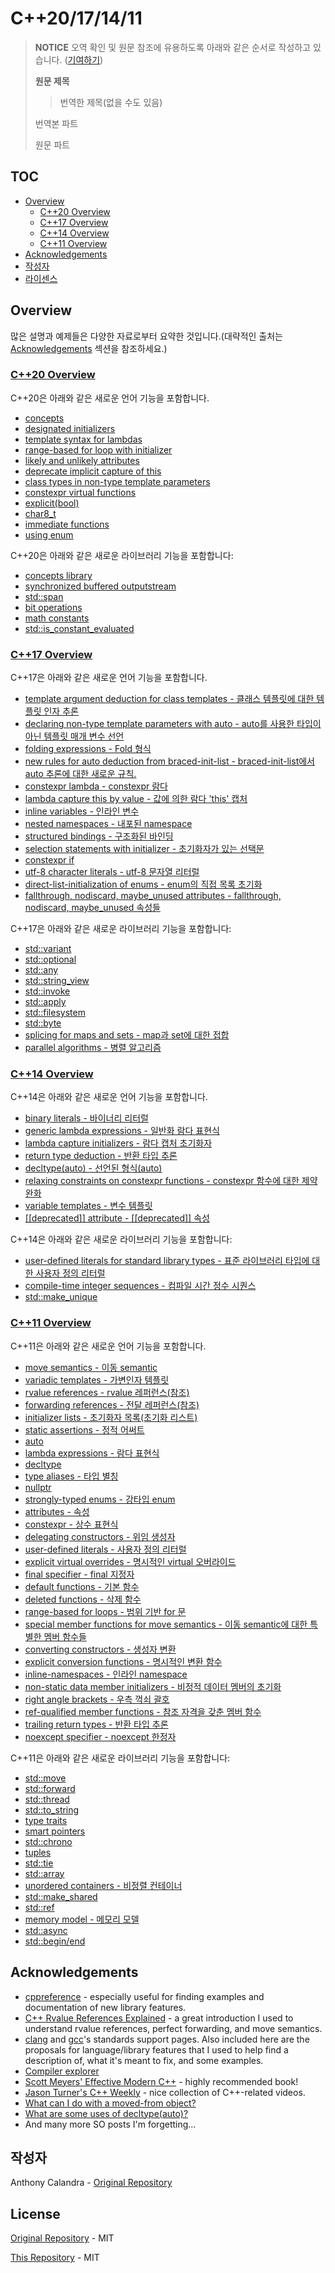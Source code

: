 # C++20/17/14/11

> **NOTICE** 오역 확인 및 원문 참조에 유용하도록 아래와 같은 순서로 작성하고 있습니다. ([기여하기](/CONTRIBUTING.md))
>
> **원문 제목**
>
> > 번역한 제목(없을 수도 있음)
>
> 번역본 파트
>
> 원문 파트

## TOC

- [Overview](#overview)
  - [C++20 Overview](#c20-overview)
  - [C++17 Overview](#c17-overview)
  - [C++14 Overview](#c14-overview)
  - [C++11 Overview](#c11-overview)
- [Acknowledgements](#acknowledgements)
- [작성자](#작성자)
- [라이센스](#License)

## Overview

많은 설명과 예제들은 다양한 자료로부터 요약한 것입니다.(대략적인 출처는 [Acknowledgements](#acknowledgements) 섹션을 참조하세요.)

### [C++20 Overview](/CPP20.md#Overview)

C++20은 아래와 같은 새로운 언어 기능을 포함합니다.

- [concepts](/CPP20.md#concepts)
- [designated initializers](/CPP20.md#designated-initializers)
- [template syntax for lambdas](/CPP20.md#template-syntax-for-lambdas)
- [range-based for loop with initializer](/CPP20.md#range-based-for-loop-with-initializer)
- [likely and unlikely attributes](/CPP20.md#likely-and-unlikely-attributes)
- [deprecate implicit capture of this](/CPP20.md#deprecate-implicit-capture-of-this)
- [class types in non-type template parameters](/CPP20.md#class-types-in-non-type-template-parameters)
- [constexpr virtual functions](/CPP20.md#constexpr-virtual-functions)
- [explicit(bool)](/CPP20.md#explicitbool)
- [char8_t](/CPP20.md#char8_t)
- [immediate functions](/CPP20.md#immediate-functions)
- [using enum](/CPP20.md#using-enum)

C++20은 아래와 같은 새로운 라이브러리 기능을 포함합니다:

- [concepts library](/CPP20.md#concepts-library)
- [synchronized buffered outputstream](/CPP20.md#synchronized-buffered-outputstream)
- [std::span](/CPP20.md#stdspan)
- [bit operations](/CPP20.md#bit-operations)
- [math constants](/CPP20.md#math-constants)
- [std::is_constant_evaluated](/CPP20.md#stdis_constant_evaluated)

### [C++17 Overview](/CPP17.md#overview)

C++17은 아래와 같은 새로운 언어 기능을 포함합니다.

- [template argument deduction for class templates - 클래스 템플릿에 대한 템플릿 인자 추론](/CPP17.md#template-argument-deduction-for-class-templates)
- [declaring non-type template parameters with auto - auto를 사용한 타입이 아닌 템플릿 매개 변수 선언](/CPP17.md#declaring-non-type-template-parameters-with-auto)
- [folding expressions - Fold 형식](/CPP17.md#folding-expressions)
- [new rules for auto deduction from braced-init-list - braced-init-list에서 auto 추론에 대한 새로운 규칙.](/CPP17.md#new-rules-for-auto-deduction-from-braced-init-list)
- [constexpr lambda - constexpr 람다](/CPP17.md#constexpr-lambda)
- [lambda capture this by value - 값에 의한 람다 'this' 캡처](/CPP17.md#lambda-capture-this-by-value)
- [inline variables - 인라인 변수](/CPP17.md#inline-variables)
- [nested namespaces - 내포된 namespace](/CPP17.md#nested-namespaces)
- [structured bindings - 구조화된 바인딩](/CPP17.md#structured-bindings)
- [selection statements with initializer - 초기화자가 있는 선택문](/CPP17.md#selection-statements-with-initializer)
- [constexpr if](/CPP17.md#constexpr-if)
- [utf-8 character literals - utf-8 문자열 리터럴](/CPP17.md#utf-8-character-literals)
- [direct-list-initialization of enums - enum의 직접 목록 초기화](/CPP17.md#direct-list-initialization-of-enums)
- [fallthrough, nodiscard, maybe_unused attributes - fallthrough, nodiscard, maybe_unused 속성들](/CPP17.md#fallthrough-nodiscard-maybe_unused-attributes)

C++17은 아래와 같은 새로운 라이브러리 기능을 포함합니다:

- [std::variant](/CPP17.md#stdvariant)
- [std::optional](/CPP17.md#stdoptional)
- [std::any](/CPP17.md#stdany)
- [std::string_view](/CPP17.md#stdstring_view)
- [std::invoke](/CPP17.md#stdinvoke)
- [std::apply](/CPP17.md#stdapply)
- [std::filesystem](/CPP17.md#stdfilesystem)
- [std::byte](/CPP17.md#stdbyte)
- [splicing for maps and sets - map과 set에 대한 접합](/CPP17.md#splicing-for-maps-and-sets)
- [parallel algorithms - 병렬 알고리즘](/CPP17.md#parallel-algorithms)

### [C++14 Overview](/CPP14.md#overview)

C++14은 아래와 같은 새로운 언어 기능을 포함합니다.

- [binary literals - 바이너리 리터럴](/CPP14.md#binary-literals)
- [generic lambda expressions - 일반화 람다 표현식](/CPP14.md#generic-lambda-expressions)
- [lambda capture initializers - 람다 캡처 초기화자](/CPP14.md#lambda-capture-initializers)
- [return type deduction - 반환 타입 추론](/CPP14.md#return-type-deduction)
- [decltype(auto) - 선언된 형식(auto)](/CPP14.md#decltypeauto)
- [relaxing constraints on constexpr functions - constexpr 함수에 대한 제약 완화](/CPP14.md#relaxing-constraints-on-constexpr-functions)
- [variable templates - 변수 템플릿](/CPP14.md#variable-templates)
- [\[\[deprecated\]\] attribute - \[\[deprecated\]\] 속성](/CPP14.md#deprecated-attribute)

C++14은 아래와 같은 새로운 라이브러리 기능을 포함합니다:

- [user-defined literals for standard library types - 표준 라이브러리 타입에 대한 사용자 정의 리터럴](/CPP14.md#user-defined-literals-for-standard-library-types)
- [compile-time integer sequences - 컴파일 시간 정수 시퀀스](/CPP14.md#compile-time-integer-sequences)
- [std::make_unique](/CPP14.md#stdmake_unique)

### [C++11 Overview](/CPP11.md#overview)

C++11은 아래와 같은 새로운 언어 기능을 포함합니다.

- [move semantics - 이동 semantic](/CPP11.md#move-semantics)
- [variadic templates - 가변인자 템플릿](/CPP11.md#variadic-templates)
- [rvalue references - rvalue 레퍼런스(참조)](/CPP11.md#rvalue-references)
- [forwarding references - 전달 레퍼런스(참조)](/CPP11.md#forwarding-references)
- [initializer lists - 초기화자 목록(초기화 리스트)](/CPP11.md#initializer-lists)
- [static assertions - 정적 어써트](/CPP11.md#static-assertions)
- [auto](/CPP11.md#auto)
- [lambda expressions - 람다 표현식](/CPP11.md#lambda-expressions)
- [decltype](/CPP11.md#decltype)
- [type aliases - 타입 별칭](/CPP11.md#type-aliases)
- [nullptr](/CPP11.md#nullptr)
- [strongly-typed enums - 강타입 enum](/CPP11.md#strongly-typed-enums)
- [attributes - 속성](/CPP11.md#attributes)
- [constexpr - 상수 표현식](/CPP11.md#constexpr)
- [delegating constructors - 위임 생성자](/CPP11.md#delegating-constructors)
- [user-defined literals - 사용자 정의 리터럴](/CPP11.md#user-defined-literals)
- [explicit virtual overrides - 명시적인 virtual 오버라이드](/CPP11.md#explicit-virtual-overrides)
- [final specifier - final 지정자](/CPP11.md#final-specifier)
- [default functions - 기본 함수](/CPP11.md#default-functions)
- [deleted functions - 삭제 함수](/CPP11.md#deleted-functions)
- [range-based for loops - 범위 기반 for 문](#range-based-for-loops)
- [special member functions for move semantics - 이동 semantic에 대한 특별한 멤버 함수들](/CPP11.md#special-member-functions-for-move-semantics)
- [converting constructors - 생성자 변환](/CPP11.md#converting-constructors)
- [explicit conversion functions - 명시적인 변환 함수](/CPP11.md#explicit-conversion-functions)
- [inline-namespaces - 인라인 namespace](/CPP11.md#inline-namespaces)
- [non-static data member initializers - 비정적 데이터 멤버의 초기화](/CPP11.md#non-static-data-member-initializers)
- [right angle brackets - 우측 꺽쇠 괄호](/CPP11.md#right-angle-brackets)
- [ref-qualified member functions - 참조 자격을 갖춘 멤버 함수](/CPP11.md#ref-qualified-member-functions)
- [trailing return types - 반환 타입 추론](/CPP11.md#trailing-return-types)
- [noexcept specifier - noexcept 한정자](/CPP11.md#noexcept-specifier)

C++11은 아래와 같은 새로운 라이브러리 기능을 포함합니다:

- [std::move](/CPP11.md#stdmove)
- [std::forward](/CPP11.md#stdforward)
- [std::thread](/CPP11.md#stdthread)
- [std::to_string](/CPP11.md#stdto_string)
- [type traits](/CPP11.md#type-traits)
- [smart pointers](/CPP11.md#smart-pointers)
- [std::chrono](/CPP11.md#stdchrono)
- [tuples](/CPP11.md#tuples)
- [std::tie](/CPP11.md#stdtie)
- [std::array](/CPP11.md#stdarray)
- [unordered containers - 비정렬 컨테이너](/CPP11.md#unordered-containers)
- [std::make_shared](/CPP11.md#stdmake_shared)
- [std::ref](/CPP11.md#stdref)
- [memory model - 메모리 모델](/CPP11.md#memory-model)
- [std::async](/CPP11.md#stdasync)
- [std::begin/end](/CPP11.md#stdbeginend)

## Acknowledgements

- [cppreference](http://en.cppreference.com/w/cpp) - especially useful for finding examples and documentation of new library features.
- [C++ Rvalue References Explained](http://thbecker.net/articles/rvalue_references/section_01.html) - a great introduction I used to understand rvalue references, perfect forwarding, and move semantics.
- [clang](http://clang.llvm.org/cxx_status.html) and [gcc](https://gcc.gnu.org/projects/cxx-status.html)'s standards support pages. Also included here are the proposals for language/library features that I used to help find a description of, what it's meant to fix, and some examples.
- [Compiler explorer](https://godbolt.org/)
- [Scott Meyers' Effective Modern C++](https://www.amazon.com/Effective-Modern-Specific-Ways-Improve/dp/1491903996) - highly recommended book!
- [Jason Turner's C++ Weekly](https://www.youtube.com/channel/UCxHAlbZQNFU2LgEtiqd2Maw) - nice collection of C++-related videos.
- [What can I do with a moved-from object?](http://stackoverflow.com/questions/7027523/what-can-i-do-with-a-moved-from-object)
- [What are some uses of decltype(auto)?](http://stackoverflow.com/questions/24109737/what-are-some-uses-of-decltypeauto)
- And many more SO posts I'm forgetting...

## 작성자

Anthony Calandra - [Original Repository](https://github.com/AnthonyCalandra/modern-cpp-features)

## License

[Original Repository](https://github.com/AnthonyCalandra/modern-cpp-features) - MIT

[This Repository](/LICENSE) - MIT
